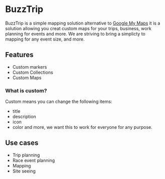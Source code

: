 # BuzzTrip
BuzzTrip is a simple mapping solution alternative to [Google My Maps](https://www.google.com.au/maps/about/mymaps/) it is a solution allowing you creat custom maps for your trips, business, work planning for events and more. We are striving to bring a simplicty to mapping for any event size, and more.


## Features
- Custom markers
- Custom Collections
- Custom Maps

### What is custom?
Custom means you can change the following items:
- title
- description
- icon
- color
and more, we want this to work for everyone for any purpose.

## Use cases
- Trip planning
- Race event planning
- Mapping
- Site seeing

